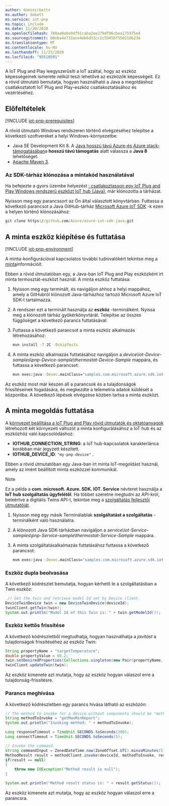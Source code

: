 ```yaml
---
author: dominicbetts
ms.author: dobett
ms.service: iot-pnp
ms.topic: include
ms.date: 11/20/2020
ms.openlocfilehash: 788aa0ebe9df91caba2ee279df96cbea175975e4
ms.sourcegitcommit: b8eba4e733ace4eb6d33cc2c59456f550218b234
ms.translationtype: MT
ms.contentlocale: hu-HU
ms.lasthandoff: 11/23/2020
ms.locfileid: "95510591"
---
```

A IoT Plug and Play leegyszerűsíti a IoT azáltal, hogy az eszköz képességeinek ismerete nélkül teszi lehetővé az eszközök képességeit. Ez a rövid útmutató bemutatja, hogyan használható a Java a megoldáshoz csatlakoztatott IoT Plug and Play-eszköz csatlakoztatásához és vezérléséhez.

## <a name="prerequisites"></a>Előfeltételek

[!INCLUDE [iot-pnp-prerequisites](iot-pnp-prerequisites.md)]

A rövid útmutató Windows rendszeren történő elvégzéséhez telepítse a következő szoftvereket a helyi Windows-környezetbe:

* Java SE Development Kit 8. A [Java hosszú távú Azure-és Azure stack-támogatásában](/java/azure/jdk/?preserve-view=true&view=azure-java-stable)a **hosszú távú támogatás** alatt válassza a **Java 8** lehetőséget.
* [Apache Maven 3](https://maven.apache.org/download.cgi).

### <a name="clone-the-sdk-repository-with-the-sample-code"></a>Az SDK-tárház klónozása a mintakód használatával

Ha befejezte a gyors üzembe helyezést [: csatlakoztasson egy IoT Plug and Play Windows rendszerű eszközt IoT hub (Java)](../articles/iot-pnp/quickstart-connect-device.md), már klónozotta a tárházat.

Nyisson meg egy parancssort az Ön által választott könyvtárban. Futtassa a következő parancsot a Java GitHub-tárház [Microsoft Azure IoT SDK](https://github.com/Azure/azure-iot-sdk-java) -k ezen a helyen történő klónozásához:

```cmd
git clone https://github.com/Azure/azure-iot-sdk-java.git
```

## <a name="build-and-run-the-sample-device"></a>A minta eszköz kiépítése és futtatása

[!INCLUDE [iot-pnp-environment](iot-pnp-environment.md)]

A minta-konfigurációval kapcsolatos további tudnivalókért tekintse meg a [minta](https://github.com/Azure/azure-iot-sdk-java/blob/master/device/iot-device-samples/readme.md)információit.

Ebben a rövid útmutatóban egy, a Java-ban IoT Plug and Play eszközként írt minta termosztát-eszközt használ. A minta eszköz futtatása:

1. Nyisson meg egy terminált, és navigáljon ahhoz a helyi mappához, amely a GitHubról klónozott Java-tárházhoz tartozó Microsoft Azure IoT SDK-t tartalmazza.

1. A rendszer ezt a terminált használja az **eszköz** -terminálként. Nyissa meg a klónozott tárház gyökérkönyvtárát. Telepítse az összes függőséget a következő parancs futtatásával:

1. Futtassa a következő parancsot a minta eszköz alkalmazás létrehozásához:

    ```cmd
    mvn install -T 2C -DskipTests
    ```

1. A minta eszköz alkalmazás futtatásához navigáljon a *device\iot-Device-samples\pnp-Device-sample\thermostat-Device-Sample* mappára, és futtassa a következő parancsot:

    ```cmd
    mvn exec:java -Dexec.mainClass="samples.com.microsoft.azure.sdk.iot.device.Thermostat"
    ```

Az eszköz most már készen áll a parancsok és a tulajdonságok frissítéseinek fogadására, és megkezdte a telemetria adatok küldését a központba. A következő lépések elvégzése közben tartsa a minta eszközt.

## <a name="run-the-sample-solution"></a>A minta megoldás futtatása

A [környezet beállítása a IoT Plug and Play rövid útmutatók és oktatóanyagok](../articles/iot-pnp/set-up-environment.md) létrehozott két környezeti változót a minta konfigurálásához a IoT hub és az eszközhöz való kapcsolódáshoz:

* **IOTHUB_CONNECTION_STRING**: a IoT hub-kapcsolatok karakterlánca korábban már jegyzett készített.
* **IOTHUB_DEVICE_ID**: `"my-pnp-device"` .

Ebben a rövid útmutatóban egy Java-ban írt minta IoT-megoldást használ, amely az imént beállított minta eszközzel kommunikál.

> [!NOTE]
> Ez a példa a **com. microsoft. Azure. SDK. IOT. Service** névteret használja a **IoT hub szolgáltatás ügyfelétől**. Ha többet szeretne megtudni az API-król, beleértve a digitális Twins API-t, tekintse meg a [szolgáltatás fejlesztői útmutatóját](../articles/iot-pnp/concepts-developer-guide-service.md).

1. Nyisson meg egy másik Terminálablak **szolgáltatást a szolgáltatás** -terminálként való használatra.

1. A klónozott Java SDK-tárházban navigáljon a *service\iot-Service-samples\pnp-Service-sample\thermostat-Service-Sample* mappára.

1. A minta szolgáltatásalkalmazás futtatásához futtassa a következő parancsot:

    ```cmd
    mvm exec:java -Dexec.mainClass="samples.com.microsoft.azure.sdk.iot.service.Thermostat"
    ```

### <a name="get-device-twin"></a>Eszköz dupla beolvasása

A következő kódrészlet bemutatja, hogyan kérhető le a szolgáltatásban a Twin eszköz:

```java
 // Get the twin and retrieve model Id set by Device client.
DeviceTwinDevice twin = new DeviceTwinDevice(deviceId);
twinClient.getTwin(twin);
System.out.println("Model Id of this Twin is: " + twin.getModelId());
```

### <a name="update-a-device-twin"></a>Eszköz kettős frissítése

A következő kódrészletből megtudhatja, hogyan használhatja a *javítást* a tulajdonságok frissítéséhez az eszköz Twin:

```java
String propertyName = "targetTemperature";
double propertyValue = 60.2;
twin.setDesiredProperties(Collections.singleton(new Pair(propertyName, propertyValue)));
twinClient.updateTwin(twin);
```

Az eszköz kimenete azt mutatja, hogy az eszköz hogyan válaszol erre a tulajdonság-frissítésre.

### <a name="invoke-a-command"></a>Parancs meghívása

A következő kódrészletben egy parancs hívása látható az eszközön:

```java
// The method to invoke for a device without components should be "methodName" as defined in the DTDL.
String methodToInvoke = "getMaxMinReport";
System.out.println("Invoking method: " + methodToInvoke);

Long responseTimeout = TimeUnit.SECONDS.toSeconds(200);
Long connectTimeout = TimeUnit.SECONDS.toSeconds(5);

// Invoke the command.
String commandInput = ZonedDateTime.now(ZoneOffset.UTC).minusMinutes(5).format(DateTimeFormatter.ISO_DATE_TIME);
MethodResult result = methodClient.invoke(deviceId, methodToInvoke, responseTimeout, connectTimeout, commandInput);
if(result == null)
{
    throw new IOException("Method result is null");
}

System.out.println("Method result status is: " + result.getStatus());
```

Az eszköz kimenete azt mutatja, hogy az eszköz hogyan válaszol erre a parancsra.
